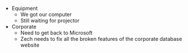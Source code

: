 <!-- 		@page { margin: 0.79in } 		P { margin-bottom: 0.08in } -->
<ul>
	<li>Equipment
<ul>
	<li>We got our computer</li>
	<li>Still waiting for projector</li>
</ul>
</li>
	<li>Corporate
<ul>
	<li>Need to get back to Microsoft</li>
	<li>Zech needs to fix all the broken 		features of the corporate database website</li>
</ul>
</li>
</ul>